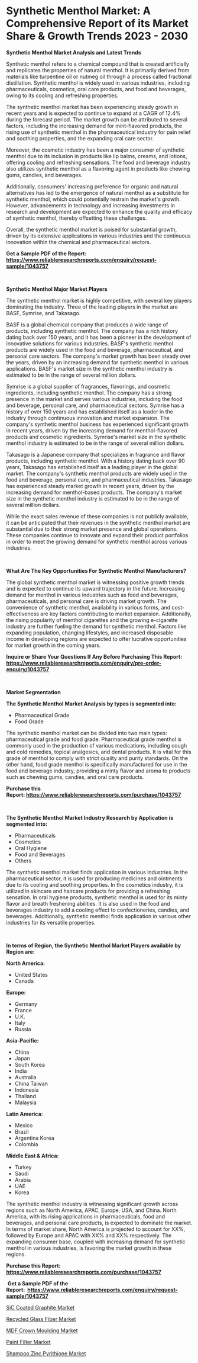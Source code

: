 <p><h1>Synthetic Menthol Market: A Comprehensive Report of its Market Share & Growth Trends 2023 - 2030</h1></p><p><strong>Synthetic Menthol Market Analysis and Latest Trends</strong></p>
<p><p>Synthetic menthol refers to a chemical compound that is created artificially and replicates the properties of natural menthol. It is primarily derived from materials like turpentine oil or nutmeg oil through a process called fractional distillation. Synthetic menthol is widely used in various industries, including pharmaceuticals, cosmetics, oral care products, and food and beverages, owing to its cooling and refreshing properties.</p><p>The synthetic menthol market has been experiencing steady growth in recent years and is expected to continue to expand at a CAGR of 12.4% during the forecast period. The market growth can be attributed to several factors, including the increasing demand for mint-flavored products, the rising use of synthetic menthol in the pharmaceutical industry for pain relief and soothing properties, and the expanding oral care sector.</p><p>Moreover, the cosmetic industry has been a major consumer of synthetic menthol due to its inclusion in products like lip balms, creams, and lotions, offering cooling and refreshing sensations. The food and beverage industry also utilizes synthetic menthol as a flavoring agent in products like chewing gums, candies, and beverages.</p><p>Additionally, consumers' increasing preference for organic and natural alternatives has led to the emergence of natural menthol as a substitute for synthetic menthol, which could potentially restrain the market's growth. However, advancements in technology and increasing investments in research and development are expected to enhance the quality and efficacy of synthetic menthol, thereby offsetting these challenges.</p><p>Overall, the synthetic menthol market is poised for substantial growth, driven by its extensive applications in various industries and the continuous innovation within the chemical and pharmaceutical sectors.</p></p>
<p><strong>Get a Sample PDF of the Report:&nbsp; <a href="https://www.reliableresearchreports.com/enquiry/request-sample/1043757">https://www.reliableresearchreports.com/enquiry/request-sample/1043757</a></strong></p>
<p>&nbsp;</p>
<p><strong>Synthetic Menthol Major Market Players</strong></p>
<p><p>The synthetic menthol market is highly competitive, with several key players dominating the industry. Three of the leading players in the market are BASF, Symrise, and Takasago.</p><p>BASF is a global chemical company that produces a wide range of products, including synthetic menthol. The company has a rich history dating back over 150 years, and it has been a pioneer in the development of innovative solutions for various industries. BASF's synthetic menthol products are widely used in the food and beverage, pharmaceutical, and personal care sectors. The company's market growth has been steady over the years, driven by an increasing demand for synthetic menthol in various applications. BASF's market size in the synthetic menthol industry is estimated to be in the range of several million dollars.</p><p>Symrise is a global supplier of fragrances, flavorings, and cosmetic ingredients, including synthetic menthol. The company has a strong presence in the market and serves various industries, including the food and beverage, personal care, and pharmaceutical sectors. Symrise has a history of over 150 years and has established itself as a leader in the industry through continuous innovation and market expansion. The company's synthetic menthol business has experienced significant growth in recent years, driven by the increasing demand for menthol-flavored products and cosmetic ingredients. Symrise's market size in the synthetic menthol industry is estimated to be in the range of several million dollars.</p><p>Takasago is a Japanese company that specializes in fragrance and flavor products, including synthetic menthol. With a history dating back over 90 years, Takasago has established itself as a leading player in the global market. The company's synthetic menthol products are widely used in the food and beverage, personal care, and pharmaceutical industries. Takasago has experienced steady market growth in recent years, driven by the increasing demand for menthol-based products. The company's market size in the synthetic menthol industry is estimated to be in the range of several million dollars.</p><p>While the exact sales revenue of these companies is not publicly available, it can be anticipated that their revenues in the synthetic menthol market are substantial due to their strong market presence and global operations. These companies continue to innovate and expand their product portfolios in order to meet the growing demand for synthetic menthol across various industries.</p></p>
<p>&nbsp;</p>
<p><strong>What Are The Key Opportunities For Synthetic Menthol Manufacturers?</strong></p>
<p><p>The global synthetic menthol market is witnessing positive growth trends and is expected to continue its upward trajectory in the future. Increasing demand for menthol in various industries such as food and beverages, pharmaceuticals, and personal care is driving market growth. The convenience of synthetic menthol, availability in various forms, and cost-effectiveness are key factors contributing to market expansion. Additionally, the rising popularity of menthol cigarettes and the growing e-cigarette industry are further fueling the demand for synthetic menthol. Factors like expanding population, changing lifestyles, and increased disposable income in developing regions are expected to offer lucrative opportunities for market growth in the coming years.</p></p>
<p><strong>Inquire or Share Your Questions If Any Before Purchasing This Report: <a href="https://www.reliableresearchreports.com/enquiry/pre-order-enquiry/1043757">https://www.reliableresearchreports.com/enquiry/pre-order-enquiry/1043757</a></strong></p>
<p>&nbsp;</p>
<p><strong>Market Segmentation</strong></p>
<p><strong>The Synthetic Menthol Market Analysis by types is segmented into:</strong></p>
<p><ul><li>Pharmaceutical Grade</li><li>Food Grade</li></ul></p>
<p><p>The synthetic menthol market can be divided into two main types: pharmaceutical grade and food grade. Pharmaceutical grade menthol is commonly used in the production of various medications, including cough and cold remedies, topical analgesics, and dental products. It is vital for this grade of menthol to comply with strict quality and purity standards. On the other hand, food grade menthol is specifically manufactured for use in the food and beverage industry, providing a minty flavor and aroma to products such as chewing gums, candies, and oral care products.</p></p>
<p><strong>Purchase this Report:&nbsp;<a href="https://www.reliableresearchreports.com/purchase/1043757">https://www.reliableresearchreports.com/purchase/1043757</a></strong></p>
<p>&nbsp;</p>
<p><strong>The Synthetic Menthol Market Industry Research by Application is segmented into:</strong></p>
<p><ul><li>Pharmaceuticals</li><li>Cosmetics</li><li>Oral Hygiene</li><li>Food and Beverages</li><li>Others</li></ul></p>
<p><p>The synthetic menthol market finds application in various industries. In the pharmaceutical sector, it is used for producing medicines and ointments due to its cooling and soothing properties. In the cosmetics industry, it is utilized in skincare and haircare products for providing a refreshing sensation. In oral hygiene products, synthetic menthol is used for its minty flavor and breath freshening abilities. It is also used in the food and beverages industry to add a cooling effect to confectioneries, candies, and beverages. Additionally, synthetic menthol finds application in various other industries for its versatile properties.</p></p>
<p>&nbsp;</p>
<p><strong>In terms of Region, the Synthetic Menthol Market Players available by Region are:</strong></p>
<p>
    <p> <strong> North America: </strong>
        <ul>
            <li>United States</li>
            <li>Canada</li>
        </ul>
        </p> 
    <p> <strong> Europe: </strong>
        <ul>
            <li>Germany</li>
            <li>France</li>
            <li>U.K.</li>
            <li>Italy</li>
            <li>Russia</li>
        </ul>
        </p> 
    <p> <strong> Asia-Pacific: </strong>
        <ul>
            <li>China</li>
            <li>Japan</li>
            <li>South Korea</li>
            <li>India</li>
            <li>Australia</li>
            <li>China Taiwan</li>
            <li>Indonesia</li>
            <li>Thailand</li>
            <li>Malaysia</li>
        </ul>
        </p> 
    <p> <strong> Latin America: </strong>
        <ul>
            <li>Mexico</li>
            <li>Brazil</li>
            <li>Argentina Korea</li>
            <li>Colombia</li>
        </ul>
        </p> 
    <p> <strong> Middle East & Africa: </strong>
        <ul>
            <li>Turkey</li>
            <li>Saudi</li>
            <li>Arabia</li>
            <li>UAE</li>
            <li>Korea</li>
        </ul>
    </p>
    </p>
<p><p>The synthetic menthol industry is witnessing significant growth across regions such as North America, APAC, Europe, USA, and China. North America, with its rising applications in pharmaceuticals, food and beverages, and personal care products, is expected to dominate the market. In terms of market share, North America is projected to account for XX%, followed by Europe and APAC with XX% and XX% respectively. The expanding consumer base, coupled with increasing demand for synthetic menthol in various industries, is favoring the market growth in these regions.</p></p>
<p><strong>Purchase this Report: <a href="https://www.reliableresearchreports.com/purchase/1043757">https://www.reliableresearchreports.com/purchase/1043757</a></strong></p>
<p>&nbsp;<strong>Get a Sample PDF of the Report:&nbsp;&nbsp;<a href="https://www.reliableresearchreports.com/enquiry/request-sample/1043757">https://www.reliableresearchreports.com/enquiry/request-sample/1043757</a></strong></p>
<p><strong></strong></p>
<p><p><a href="https://github.com/rahu1503/Market-Research-Report-List-1/blob/main/sic-coated-graphite-market.md">SiC Coated Graphite Market</a></p><p><a href="https://github.com/rahu1501/Market-Research-Report-List-1/blob/main/recycled-glass-fiber-market.md">Recycled Glass Fiber Market</a></p><p><a href="https://github.com/dzharov81/Market-Research-Report-List-1/blob/main/mdf-crown-moulding-market.md">MDF Crown Moulding Market</a></p><p><a href="https://github.com/gshchiplitsov/Market-Research-Report-List-1/blob/main/paint-filter-market.md">Paint Filter Market</a></p><p><a href="https://github.com/ambrozg/Market-Research-Report-List-1/blob/main/shampoo-zinc-pyrithione-market.md">Shampoo Zinc Pyrithione Market</a></p></p>